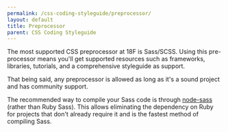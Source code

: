 ```yaml
---
permalink: /css-coding-styleguide/preprocessor/
layout: default
title: Preprocessor
parent: CSS Coding Styleguide
---
```


The most supported CSS preprocessor at 18F is Sass/SCSS. Using this pre-processor means you'll get supported resources such as frameworks, libraries, tutorials, and a comprehensive styleguide as support.

That being said, any preprocessor is allowed as long as it's a sound project and has community support.

The recommended way to compile your Sass code is through [node-sass](https://www.npmjs.com/package/node-sass) (rather than Ruby Sass). This allows eliminating the dependency on Ruby for projects that don't already require it and is the fastest method of compiling Sass.
